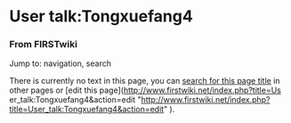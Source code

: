 
# User talk:Tongxuefang4

### From FIRSTwiki

Jump to: navigation, search

There is currently no text in this page, you can [search for this page
title](Special:Search/Tongxuefang4 "Special:Search/Tongxuefang4" )
in other pages or [edit this page](http://www.firstwiki.net/index.php?title=Us
er_talk:Tongxuefang4&action=edit
"http://www.firstwiki.net/index.php?title=User_talk:Tongxuefang4&action=edit"
).

